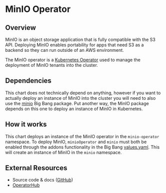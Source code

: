 # MinIO Operator

## Overview

MinIO is an object storage application that is fully compatible with the S3 API. Deploying MinIO enables portability for apps that need S3 as a backend so they can run outside of an AWS environment.

The MinIO operator is a [Kubernetes Operator](https://kubernetes.io/docs/concepts/extend-kubernetes/operator/) used to manage the deployment of MinIO tenants into the cluster.

## Dependencies

This chart does not technically depend on anything, however if you want to actually deploy an instance of MinIO into the cluster you will need to also use the [minio](https://repo1.dso.mil/platform-one/big-bang/apps/application-utilities/minio) Big Bang package. Put another way, the MinIO package depends on this one to deploy an instance of MinIO in Kubernetes.

## How it works

This chart deploys an instance of the MinIO operator in the `minio-operator` namespace. To deploy MinIO, `minioOperator` and `minio` must both be enabled through the addons functionality in the Big Bang [values.yaml](https://repo1.dso.mil/platform-one/big-bang/bigbang/-/blob/master/chart/values.yaml). This will create an instance of MinIO in the `minio` namespace.

## External Resources

- Source code & docs ([GitHub](https://github.com/minio/operator))
- [OperatorHub](https://operatorhub.io/operator/minio-operator)
